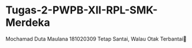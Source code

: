 # Tugas-2-PWPB-XII-RPL-SMK-Merdeka
Mochamad Duta Maulana 181020309
Tetap Santai, Walau Otak Terbantai👊
